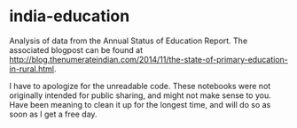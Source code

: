 india-education
===============

Analysis of data from the Annual Status of Education Report. The associated blogpost can be found at http://blog.thenumerateindian.com/2014/11/the-state-of-primary-education-in-rural.html.

I have to apologize for the unreadable code. These notebooks were not originally intended for public sharing, and might not make sense to you. Have been meaning to clean it up for the longest time, and will do so as soon as I get a free day.
